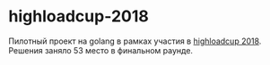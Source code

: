 # highloadcup-2018
Пилотный проект на golang в рамках участия в [highloadcup 2018](http://highloadcup.ru).
Решения заняло 53 место в финальном раунде.
